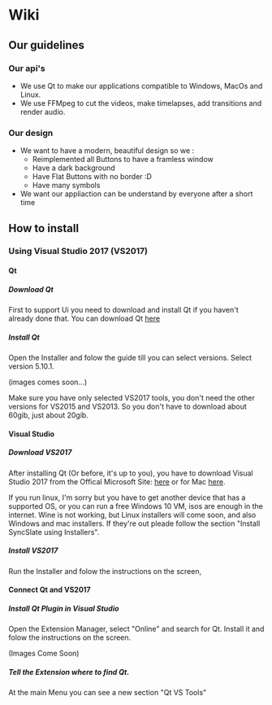 # Wiki

## Our guidelines
### Our api's
* We use Qt to make our applications compatible to Windows, MacOs and Linux.
* We use FFMpeg to cut the videos, make timelapses, add transitions and render audio.

### Our design
* We want to have a modern, beautiful design so we :
    * Reimplemented all Buttons to have a framless window
    * Have a dark background
    * Have Flat Buttons with no border :D
    * Have many symbols
* We want our appliaction can be understand by everyone after a short time

## How to install

### Using Visual Studio 2017 (VS2017)
#### Qt
##### Download Qt

First to support Ui you need to download and install Qt if you haven't already done that. 
You can download Qt [here](https://www.qt.io/download-thank-you?hsLang=en)

##### Install Qt

Open the Installer and folow the guide till you can select versions. Select version 5.10.1.

(images comes soon...)

Make sure you have only selected VS2017 tools, you don't need the other versions for VS2015 and VS2013. So you don't have to download about 60gib, just about 20gib.

#### Visual Studio
##### Download VS2017

After installing Qt (Or before, it's up to you), you have to download Visual Studio 2017 from the Offical Microsoft Site: [here](https://visualstudio.microsoft.com/de/thank-you-downloading-visual-studio/?sku=Community&rel=15) or for Mac [here](https://visualstudio.microsoft.com/de/thank-you-downloading-visual-studio-mac/?sku=communitymac&rel=15). 

If you run linux, I'm sorry but you have to get another device that has a supported OS, or you can run a free Windows 10 VM, isos are enough in the internet. Wine is not working, but Linux installers will come soon, and also Windows and mac installers. If they're out pleade follow the section "Install SyncSlate using Installers".

##### Install VS2017

Run the Installer and folow the instructions on the screen,

#### Connect Qt and VS2017
##### Install Qt Plugin in Visual Studio

Open the Extension Manager, select "Online" and search for Qt. Install it and folow the instructions on the screen.

(Images Come Soon)

##### Tell the Extension where to find Qt.

At the main Menu you can see a new section "Qt VS Tools"
